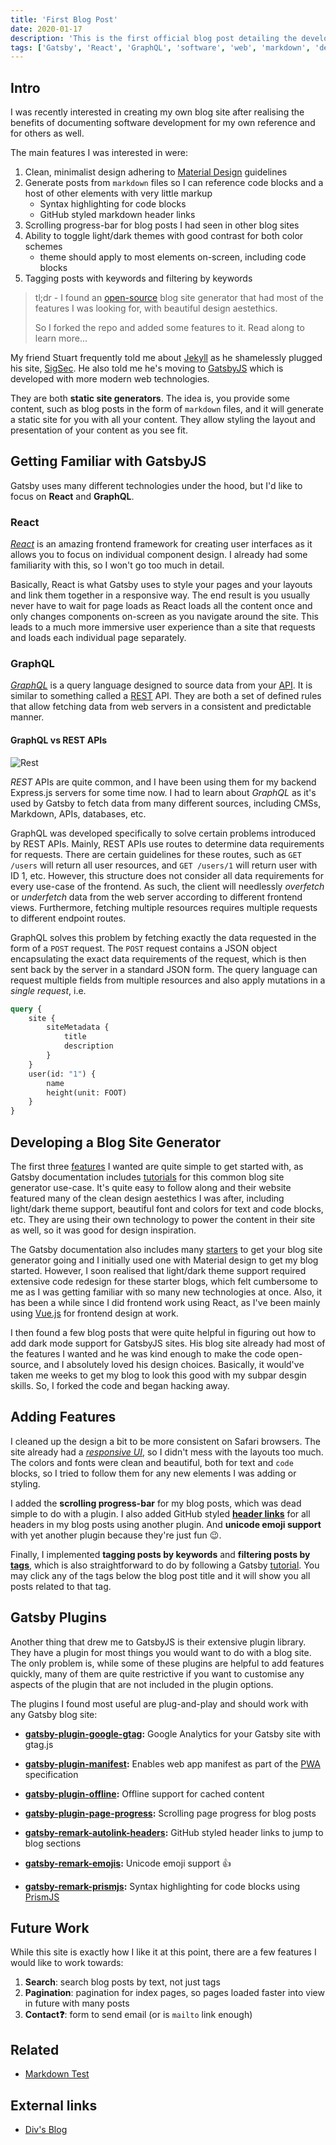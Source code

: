 ```yaml
---
title: 'First Blog Post'
date: 2020-01-17
description: 'This is the first official blog post detailing the development of this static blog site'
tags: ['Gatsby', 'React', 'GraphQL', 'software', 'web', 'markdown', 'design']
---
```


## Intro

I was recently interested in creating my own blog site after realising the benefits of documenting software development for my own reference and for others as well.

The main features I was interested in were:

1. Clean, minimalist design adhering to [Material Design](https://material.io/design/) guidelines
2. Generate posts from `markdown` files so I can reference code blocks and a host of other elements with very little markup
   - Syntax highlighting for code blocks
   - GitHub styled markdown header links
3. Scrolling progress-bar for blog posts I had seen in other blog sites
4. Ability to toggle light/dark themes with good contrast for both color schemes
   - theme should apply to most elements on-screen, including code blocks
5. Tagging posts with keywords and filtering by keywords

> tl;dr - I found an [open-source](https://github.com/divyanshu013/blog) blog site generator that had most of the features I was looking for, with beautiful design aestethics.
>
> So I forked the repo and added some features to it. Read along to learn more...

My friend Stuart frequently told me about [Jekyll](https://jekyllrb.com/) as he shamelessly plugged his site, [SigSec](https://blog.sigsec.net/). He also told me he's moving to [GatsbyJS](https://www.gatsbyjs.org/) which is developed with more modern web technologies.

They are both **static site generators**. The idea is, you provide some content, such as blog posts in the form of `markdown` files, and it will generate a static site for you with all your content. They allow styling the layout and presentation of your content as you see fit.

## Getting Familiar with GatsbyJS

Gatsby uses many different technologies under the hood, but I'd like to focus on **React** and **GraphQL**.

### React

_[React](https://reactjs.org/)_ is an amazing frontend framework for creating user interfaces as it allows you to focus on individual component design. I already had some familiarity with this, so I won't go too much in detail.

Basically, React is what Gatsby uses to style your pages and your layouts and link them together in a responsive way. The end result is you usually never have to wait for page loads as React loads all the content once and only changes components on-screen as you navigate around the site. This leads to a much more immersive user experience than a site that requests and loads each individual page separately.

### GraphQL

_[GraphQL](https://graphql.org/)_ is a query language designed to source data from your [API](https://en.wikipedia.org/wiki/Application_programming_interface). It is similar to something called a [REST](https://en.wikipedia.org/wiki/Representational_state_transfer) API. They are both a set of defined rules that allow fetching data from web servers in a consistent and predictable manner.

#### GraphQL vs REST APIs

![Rest](https://files.imranc.io/static/blog/posts/first-post/graphql.svg 'GraphQL')

_REST_ APIs are quite common, and I have been using them for my backend Express.js servers for some time now. I had to learn about _GraphQL_ as it's used by Gatsby to fetch data from many different sources, including CMSs, Markdown, APIs, databases, etc.

GraphQL was developed specifically to solve certain problems introduced by REST APIs. Mainly, REST APIs use routes to determine data requirements for requests. There are certain guidelines for these routes, such as `GET /users` will return all user resources, and `GET /users/1` will return user with ID 1, etc. However, this structure does not consider all data requirements for every use-case of the frontend. As such, the client will needlessly _overfetch_ or _underfetch_ data from the web server according to different frontend views. Furthermore, fetching multiple resources requires multiple requests to different endpoint routes.

GraphQL solves this problem by fetching exactly the data requested in the form of a `POST` request. The `POST` request contains a JSON object encapsulating the exact data requirements of the request, which is then sent back by the server in a standard JSON form. The query language can request multiple fields from multiple resources and also apply mutations in a _single request_, i.e.

```graphql
query {
	site {
		siteMetadata {
			title
			description
		}
	}
	user(id: "1") {
		name
		height(unit: FOOT)
	}
}
```

## Developing a Blog Site Generator

The first three [features](#intro) I wanted are quite simple to get started with, as Gatsby documentation includes [tutorials](https://www.gatsbyjs.org/tutorial/) for this common blog site generator use-case. It's quite easy to follow along and their website featured many of the clean design aestethics I was after, including light/dark theme support, beautiful font and colors for text and code blocks, etc. They are using their own technology to power the content in their site as well, so it was good for design inspiration.

The Gatsby documentation also includes many [starters](https://www.gatsbyjs.org/starters/gatsbyjs/gatsby-starter-blog/) to get your blog site generator going and I initially used one with Material design to get my blog started. However, I soon realised that light/dark theme support required extensive code redesign for these starter blogs, which felt cumbersome to me as I was getting familiar with so many new technologies at once. Also, it has been a while since I did frontend work using React, as I've been mainly using [Vue.js](https://vue.org) for frontend design at work.

I then found a few blog posts that were quite helpful in figuring out how to add dark mode support for GatsbyJS sites. His blog site already had most of the features I wanted and he was kind enough to make the code open-source, and I absolutely loved his design choices. Basically, it would've taken me weeks to get my blog to look this good with my subpar desgin skills. So, I forked the code and began hacking away.

## Adding Features

I cleaned up the design a bit to be more consistent on Safari browsers. The site already had a _[responsive UI](https://material.io/design/layout/responsive-layout-grid.html#columns-gutters-margins)_, so I didn't mess with the layouts too much. The colors and fonts were clean and beautiful, both for text and `code` blocks, so I tried to follow them for any new elements I was adding or styling.

I added the **scrolling progress-bar** for my blog posts, which was dead simple to do with a plugin. I also added GitHub styled **[header links](#graphql)** for all headers in my blog posts using another plugin. And **unicode emoji support** with yet another plugin because they're just fun :wink:.

Finally, I implemented **tagging posts by keywords** and **filtering posts by [tags](/tags/)**, which is also straightforward to do by following a Gatsby [tutorial](https://www.gatsbyjs.org/docs/adding-tags-and-categories-to-blog-posts/). You may click any of the tags below the blog post title and it will show you all posts related to that tag.

## Gatsby Plugins

Another thing that drew me to GatsbyJS is their extensive plugin library. They have a plugin for most things you would want to do with a blog site. The only problem is, while some of these plugins are helpful to add features quickly, many of them are quite restrictive if you want to customise any aspects of the plugin that are not included in the plugin options.

The plugins I found most useful are plug-and-play and should work with any Gatsby blog site:

- **[gatsby-plugin-google-gtag](https://www.gatsbyjs.org/packages/gatsby-plugin-google-gtag/):** Google Analytics for your Gatsby site with gtag.js

- **[gatsby-plugin-manifest](https://www.gatsbyjs.org/packages/gatsby-plugin-manifest/):** Enables web app manifest as part of the [PWA](https://developer.mozilla.org/en-US/docs/Web/Progressive_web_apps) specification

- **[gatsby-plugin-offline](https://www.gatsbyjs.org/packages/gatsby-plugin-offline/):** Offline support for cached content

- **[gatsby-plugin-page-progress](https://www.gatsbyjs.org/packages/gatsby-plugin-page-progress/):** Scrolling page progress for blog posts

- **[gatsby-remark-autolink-headers](https://gatsbyjs.org/packages/gatsby-remark-autolink-headers/):** GitHub styled header links to jump to blog sections

- **[gatsby-remark-emojis](https://www.gatsbyjs.org/packages/gatsby-remark-emojis/):** Unicode emoji support :thumbsup:

- **[gatsby-remark-prismjs](https://www.gatsbyjs.org/packages/gatsby-remark-prismjs/):** Syntax highlighting for code blocks using [PrismJS](http://prismjs.com/)

## Future Work

While this site is exactly how I like it at this point, there are a few features I would like to work towards:

1. **Search**: search blog posts by text, not just tags
2. **Pagination**: pagination for index pages, so pages loaded faster into view in future with many posts
3. **Contact:question:**: form to send email (or is `mailto` link enough)

## Related

- [Markdown Test](/posts/markdown-test)

## External links

- [Div's Blog](https://divyanshu013.dev/)
